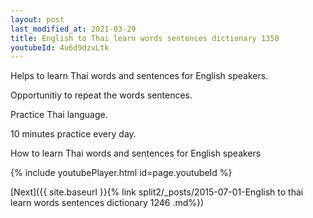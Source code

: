 ```yaml
---
layout: post
last_modified_at: 2021-03-29
title: English to Thai learn words sentences dictionary 1350 
youtubeId: 4u6d9dzvLtk
---
```

 
 
Helps to learn Thai words and sentences for English speakers.

Opportunitiy to repeat the words sentences. 

Practice Thai language. 
 
10 minutes practice every day. 
 
How to learn Thai words and sentences for English speakers 
 
{% include youtubePlayer.html id=page.youtubeId %}
 
 
[Next]({{ site.baseurl }}{% link  split2/_posts/2015-07-01-English to thai learn words sentences dictionary 1246 .md%})
 
